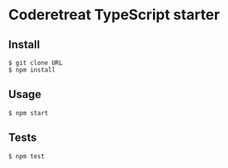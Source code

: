 Coderetreat TypeScript starter
====

Install
----

    $ git clone URL
    $ npm install

Usage
----

    $ npm start

Tests
----

    $ npm test
